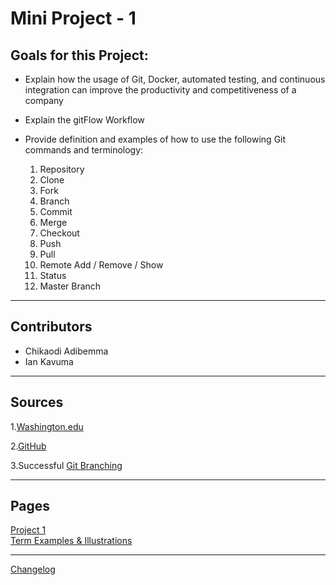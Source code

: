 # Mini Project - 1
## Goals for this Project:
- Explain how the usage of Git, Docker, automated testing, and continuous integration can improve the productivity and competitiveness of a company

- Explain the gitFlow Workflow

- Provide definition and examples of how to use the following Git commands and terminology:
 	1. Repository
	2. Clone
	3. Fork
	4. Branch
	5. Commit
	6. Merge
	7. Checkout
	8. Push
	9. Pull 
	10. Remote Add / Remove / Show
	11. Status
	12. Master Branch

---

## Contributors 

- Chikaodi Adibemma
- Ian Kavuma

---

## Sources ##
1.[Washington.edu](https://homes.cs.washington.edu/~mernst/advice/version-control.html#:~:text=Some%20popular%20version%20control%20systems,%2C%20and%20Subversion%20(centralized).&text=In%20centralized%20version%20control%2C%20each,is%20just%20one%20central%20repository.)

2.[GitHub](http://github.com)

3.Successful [Git Branching](https://nvie.com/posts/a-successful-git-branching-model/) 

---

## Pages ##
[Project 1](miniProject1.md) <br>
[Term Examples & Illustrations](git.md)

---

[Changelog](CHANGELOG.md) 
 



